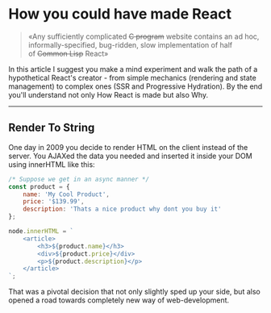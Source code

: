 # How you could have made React

> «Any sufficiently complicated ~~С program~~ website contains an ad hoc, informally-specified, bug-ridden, slow implementation of half of ~~Common Lisp~~ React»

In this article I suggest you make a mind experiment and walk the path of a hypothetical React's creator - from simple mechanics (rendering and state management) to complex ones (SSR and Progressive Hydration). By the end you'll understand not only How React is made but also Why.

---


## Render To String

One day in 2009 you decide to render HTML on the client instead of the server. You AJAXed the data you needed and inserted it inside your DOM using innerHTML like this:

```js
/* Suppose we get in an async manner */
const product = {
    name: 'My Cool Product',
    price: '$139.99',
    description: 'Thats a nice product why dont you buy it'
};

node.innerHTML = `
    <article>
        <h3>${product.name}</h3>
        <div>${product.price}</div>
        <p>${product.description}</p>
    </article>
`;
```

That was a pivotal decision that not only slightly sped up your side, but also opened a road towards completely new way of web-development.
